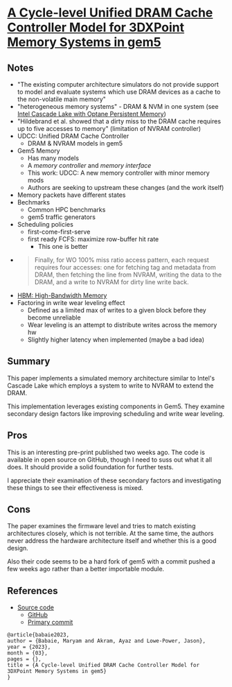 # [A Cycle-level Unified DRAM Cache Controller Model for 3DXPoint Memory Systems in gem5](https://arxiv.org/pdf/2303.13026.pdf)

## Notes
- "The existing computer architecture
simulators do not provide support to model and evaluate systems
which use DRAM devices as a cache to the non-volatile main
memory"
- "heterogeneous memory systems" - DRAM & NVM in one system (see [Intel Cascade Lake with Optane Persistent Memory](https://www.intel.com/content/www/us/en/products/docs/memory-storage/optane-persistent-memory/overview.html))
- "Hildebrand et al. showed that a
dirty miss to the DRAM cache requires up to five accesses to
memory" (limitation of NVRAM controller)
- UDCC: Unified DRAM Cache Controller
    - DRAM & NVRAM models in gem5
- Gem5 Memory
    - Has many models
    - A _memory controller_ and _memory interface_
    - This work: UDCC: A new memory controller with minor memory mods
    - Authors are seeking to upstream these changes (and the work itself)
- Memory packets have different states
- Bechmarks
    - Common HPC benchmarks
    - gem5 traffic generators
- Scheduling policies
    - first-come-first-serve
    - first ready FCFS: maximize row-buffer hit rate
        - This one is better
- > Finally, for WO 100% miss ratio access pattern, each request requires four accesses: one for fetching tag and metadata from DRAM, then fetching the line from NVRAM, writing the data to the DRAM, and a write to NVRAM for dirty line write back.
- [HBM: High-Bandwidth Memory](https://en.wikipedia.org/wiki/High_Bandwidth_Memory)
- Factoring in write wear leveling effect
    - Defined as a limited max of writes to a given block before they become unreliable
    - Wear leveling is an attempt to distribute writes across the memory hw
    - Slightly higher latency when implemented (maybe a bad idea)

## Summary

This paper implements a simulated memory architecture similar to Intel's Cascade Lake which employs a system to write to NVRAM to extend the DRAM.

This implementation leverages existing components in Gem5. They examine secondary design factors like improving scheduling and write wear leveling.

## Pros

This is an interesting pre-print published two weeks ago. The code is available in open source on GitHub, though I need to suss out what it all does. It should provide a solid foundation for further tests.

I appreciate their examination of these secondary factors and investigating these things to see their effectiveness is mixed.

## Cons

The paper examines the firmware level and tries to match existing architectures closely, which is not terrible. At the same time, the authors never address the hardware architecture itself and whether this is a good design.

Also their code seems to be a hard fork of gem5 with a commit pushed a few weeks ago rather than a better importable module.

## References
- [Source code](https://doi.org/10.5281/zenodo.7761940)
    - [GitHub](https://github.com/darchr/dram-cache-model/tree/gem5workshop2022)
    - [Primary commit](https://github.com/darchr/dram-cache-model/commit/1953f855a363a72c06cb5fc19eaeabd382b4ec53)

```
@article{babaie2023,
author = {Babaie, Maryam and Akram, Ayaz and Lowe-Power, Jason},
year = {2023},
month = {03},
pages = {},
title = {A Cycle-level Unified DRAM Cache Controller Model for 3DXPoint Memory Systems in gem5}
}
```
